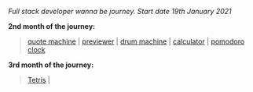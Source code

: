 *Full stack developer wanna be journey. Start date 19th January 2021*

**2nd month of the journey:**
>[quote machine](https://a331998513.github.io/practice/quote_machine/)  |
>[previewer](https://a331998513.github.io/practice/previewer/)  |
>[drum machine](https://a331998513.github.io/practice/drum_machine/)  |
>[calculator](https://a331998513.github.io/practice/calculator/)  |
>[pomodoro clock](https://a331998513.github.io/practice/clock/) 


**3rd month of the journey:**
>[Tetris](https://a331998513.github.io/practice/Tetris/)  |
